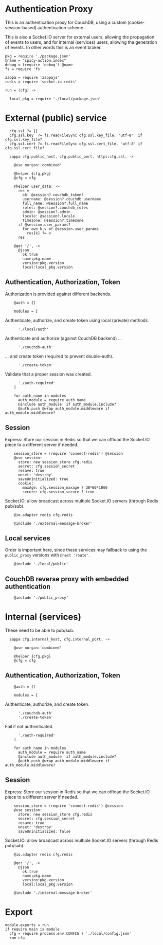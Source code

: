 Authentication Proxy
====================

This is an authentication proxy for CouchDB, using a custom (cookie-session-based) authentication scheme.

This is also a Socket.IO server for external users, allowing the propagation of events to users, and for internal (services) users, allowing the generation of events. In other words this is an event broker.

    pkg = require './package.json'
    @name = "spicy-action:index"
    debug = (require 'debug') @name
    fs = require 'fs'

    zappa = require 'zappajs'
    redis = require 'socket.io-redis'

    run = (cfg) ->

      local_pkg = require './local/package.json'

External (public) service
=========================

      cfg.ssl ?= {}
      cfg.ssl.key  ?= fs.readFileSync cfg.ssl.key_file, 'utf-8'  if cfg.ssl.key_file?
      cfg.ssl.cert ?= fs.readFileSync cfg.ssl.cert_file, 'utf-8' if cfg.ssl.cert_file?

      zappa cfg.public_host, cfg.public_port, https:cfg.ssl, ->

        @use morgan:'combined'

        @helper {cfg,pkg}
        @cfg = cfg

        @helper user_data: ->
          res =
            ok: @session?.couchdb_token?
            username: @session?.couchdb_username
            full_name: @session?.full_name
            roles: @session?.couchdb_roles
            admin: @session?.admin
            locale: @session?.locale
            timezone: @session?.timezone
          if @session.user_params?
            for own k,v of @session.user_params
              res[k] ?= v
          res

        @get '/', ->
          @json
            ok:true
            name:pkg.name
            version:pkg.version
            local:local_pkg.version

Authentication, Authorization, Token
------------------------------------

Authorization is provided against different backends.

        @auth = []

        modules = [

Authenticate, authorize, and create token using local (private) methods.

          './local/auth'

Authenticate and authorize (against CouchDB backend) ...

          './couchdb-auth'

... and create token (required to prevent double-auth).

          './create-token'

Validate that a proper session was created.

          './auth-required'
        ]

        for auth_name in modules
          auth_module = require auth_name
          @include auth_module  if auth_module.include?
          @auth.push @wrap auth_module.middleware if auth_module.middleware?

Session
-------

Express: Store our session in Redis so that we can offload the Socket.IO piece to a different server if needed.

        session_store = (require 'connect-redis') @session
        @use session:
          store: new session_store cfg.redis
          secret: cfg.session_secret
          resave: true
          unset: 'destroy'
          saveUninitialized: true
          cookie:
            maxAge: cfg.session_maxage ? 30*60*1000
            secure: cfg.session_secure ? true

Socket.IO: allow broadcast across multiple Socket.IO servers (through Redis pub/sub).

        @io.adapter redis cfg.redis

        @include './external-message-broker'

Local services
--------------

Order is important here, since these services may fallback to using the `public_proxy` versions with `@next 'route'`.

        @include './local/public'

CouchDB reverse proxy with embedded authentication
--------------------------------------------------

        @include './public_proxy'


Internal (services)
====================

These need to be able to pub/sub.

      zappa cfg.internal_host, cfg.internal_port, ->

        @use morgan:'combined'

        @helper {cfg,pkg}
        @cfg = cfg

Authentication, Authorization, Token
------------------------------------

        @auth = []

        modules = [

Authenticate, authorize, and create token.

          './couchdb-auth'
          './create-token'

Fail if not authenticated.

          './auth-required'
        ]

        for auth_name in modules
          auth_module = require auth_name
          @include auth_module  if auth_module.include?
          @auth.push @wrap auth_module.middleware if auth_module.middleware?

Session
-------

Express: Store our session in Redis so that we can offload the Socket.IO piece to a different server if needed.

        session_store = (require 'connect-redis') @session
        @use session:
          store: new session_store cfg.redis
          secret: cfg.session_secret
          resave: true
          unset: 'destroy'
          saveUninitialized: false

Socket.IO: allow broadcast across multiple Socket.IO servers (through Redis pub/sub).

        @io.adapter redis cfg.redis

        @get '/', ->
          @json
            ok:true
            name:pkg.name
            version:pkg.version
            local:local_pkg.version

        @include './internal-message-broker'

Export
======

    module.exports = run
    if require.main is module
      cfg = require process.env.CONFIG ? './local/config.json'
      run cfg
